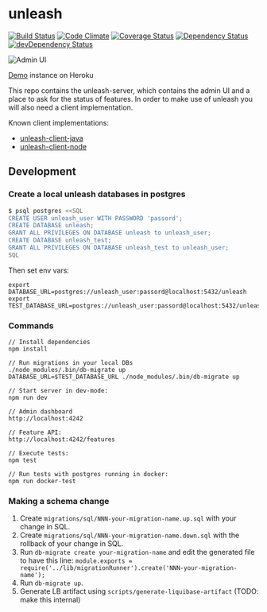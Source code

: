 # unleash

[![Build Status](https://travis-ci.org/finn-no/unleash.svg?branch=master)](https://travis-ci.org/finn-no/unleash) [![Code Climate](https://codeclimate.com/github/finn-no/unleash/badges/gpa.svg)](https://codeclimate.com/github/finn-no/unleash) [![Coverage Status](https://coveralls.io/repos/finn-no/unleash/badge.png?branch=master)](https://coveralls.io/r/finn-no/unleash?branch=master) [![Dependency Status](https://david-dm.org/finn-no/unleash.png)](https://david-dm.org/finn-no/unleash) [![devDependency Status](https://david-dm.org/finn-no/unleash/dev-status.png)](https://david-dm.org/finn-no/unleash#info=devD)

![Admin UI](https://cloud.githubusercontent.com/assets/572/5873775/3ddc1a66-a2fa-11e4-923c-0a9569605dad.png)

[Demo](http://unleash.herokuapp.com/) instance on Heroku

This repo contains the unleash-server, which contains the admin UI and a place to ask for the status of features. In order to make use of unleash you will also need a client implementation.

Known client implementations:
- [unleash-client-java](https://github.com/finn-no/unleash-client-java)
- [unleash-client-node](https://github.com/finn-no/unleash-client-node)

## Development

### Create a local unleash databases in postgres

```bash
$ psql postgres <<SQL
CREATE USER unleash_user WITH PASSWORD 'passord';
CREATE DATABASE unleash;
GRANT ALL PRIVILEGES ON DATABASE unleash to unleash_user;
CREATE DATABASE unleash_test;
GRANT ALL PRIVILEGES ON DATABASE unleash_test to unleash_user;
SQL
```

Then set env vars:
```
export DATABASE_URL=postgres://unleash_user:passord@localhost:5432/unleash
export TEST_DATABASE_URL=postgres://unleash_user:passord@localhost:5432/unleash_test
```

### Commands

```
// Install dependencies
npm install

// Run migrations in your local DBs
./node_modules/.bin/db-migrate up
DATABASE_URL=$TEST_DATABASE_URL ./node_modules/.bin/db-migrate up

// Start server in dev-mode:
npm run dev

// Admin dashboard
http://localhost:4242

// Feature API:
http://localhost:4242/features

// Execute tests:
npm test

// Run tests with postgres running in docker:
npm run docker-test
```

### Making a schema change

1. Create `migrations/sql/NNN-your-migration-name.up.sql` with your change in SQL.
2. Create `migrations/sql/NNN-your-migration-name.down.sql` with the rollback of your change in SQL.
3. Run `db-migrate create your-migration-name` and edit the generated file to have this line: `module.exports = require('../lib/migrationRunner').create('NNN-your-migration-name');`
4. Run `db-migrate up`.
5. Generate LB artifact using `scripts/generate-liquibase-artifact` (TODO: make this internal)

